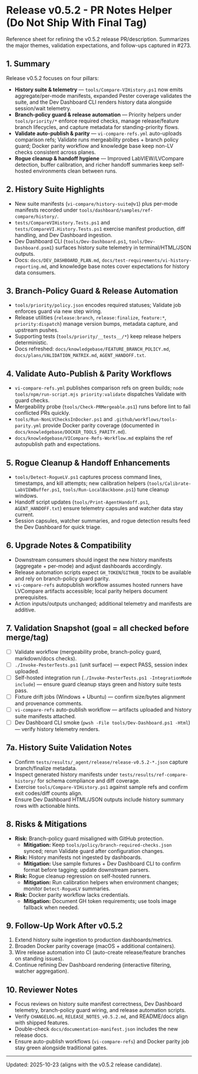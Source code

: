 <!-- markdownlint-disable-next-line MD041 -->
# Release v0.5.2 - PR Notes Helper (Do Not Ship With Final Tag)

Reference sheet for refining the v0.5.2 release PR/description. Summarizes the major themes, validation expectations,
and follow-ups captured in #273.

## 1. Summary

Release v0.5.2 focuses on four pillars:

- **History suite & telemetry** — `tools/Compare-VIHistory.ps1` now emits aggregate/per-mode manifests, expanded Pester
  coverage validates the suite, and the Dev Dashboard CLI renders history data alongside session/wait telemetry.
- **Branch-policy guard & release automation** — Priority helpers under `tools/priority/*` enforce required checks,
  manage release/feature branch lifecycles, and capture metadata for standing-priority flows.
- **Validate auto-publish & parity** — `vi-compare-refs.yml` auto-uploads comparison refs; Validate runs mergeability
  probes + branch policy guard; Docker parity workflow and knowledge base keep non-LV checks consistent across planes.
- **Rogue cleanup & handoff hygiene** — Improved LabVIEW/LVCompare detection, buffer calibration, and richer handoff
  summaries keep self-hosted environments clean between runs.

## 2. History Suite Highlights

- New suite manifests (`vi-compare/history-suite@v1`) plus per-mode manifests recorded under
  `tools/dashboard/samples/ref-compare/history/`.
- `tests/CompareVIHistory.Tests.ps1` and `tests/CompareVI.History.Tests.ps1` exercise manifest production, diff handling,
  and Dev Dashboard ingestion.
- Dev Dashboard CLI (`tools/Dev-Dashboard.ps1`, `tools/Dev-Dashboard.psm1`) surfaces history suite telemetry in
  terminal/HTML/JSON outputs.
- Docs: `docs/DEV_DASHBOARD_PLAN.md`, `docs/test-requirements/vi-history-reporting.md`, and knowledge base notes cover
  expectations for history data consumers.

## 3. Branch-Policy Guard & Release Automation

- `tools/priority/policy.json` encodes required statuses; Validate job enforces guard via new step wiring.
- Release utilities (`release:branch`, `release:finalize`, `feature:*`, `priority:dispatch`) manage version bumps,
  metadata capture, and upstream pushes.
- Supporting tests (`tools/priority/__tests__/*`) keep release helpers deterministic.
- Docs refreshed: `docs/knowledgebase/FEATURE_BRANCH_POLICY.md`, `docs/plans/VALIDATION_MATRIX.md`, `AGENT_HANDOFF.txt`.

## 4. Validate Auto-Publish & Parity Workflows

- `vi-compare-refs.yml` publishes comparison refs on green builds; `node tools/npm/run-script.mjs priority:validate`
  dispatches Validate with guard checks.
- Mergeability probe (`tools/Check-PRMergeable.ps1`) runs before lint to fail conflicted PRs quickly.
- `tools/Run-NonLVChecksInDocker.ps1` and `.github/workflows/tools-parity.yml` provide Docker parity coverage (documented
  in `docs/knowledgebase/DOCKER_TOOLS_PARITY.md`).
- `docs/knowledgebase/VICompare-Refs-Workflow.md` explains the ref autopublish path and expectations.

## 5. Rogue Cleanup & Handoff Enhancements

- `tools/Detect-RogueLV.ps1` captures process command lines, timestamps, and kill attempts; new calibration helpers
  (`tools/Calibrate-LabVIEWBuffer.ps1`, `tools/Run-LocalBackbone.ps1`) tune cleanup windows.
- Handoff script updates (`tools/Print-AgentHandoff.ps1`, `AGENT_HANDOFF.txt`) ensure telemetry capsules and watcher data
  stay current.
- Session capsules, watcher summaries, and rogue detection results feed the Dev Dashboard for quick triage.

## 6. Upgrade Notes & Compatibility

- Downstream consumers should ingest the new history manifests (aggregate + per-mode) and adjust dashboards accordingly.
- Release automation scripts expect `GH_TOKEN`/`GITHUB_TOKEN` to be available and rely on branch-policy guard parity.
- `vi-compare-refs` autopublish workflow assumes hosted runners have LVCompare artifacts accessible; local parity helpers
  document prerequisites.
- Action inputs/outputs unchanged; additional telemetry and manifests are additive.

## 7. Validation Snapshot (goal = all checked before merge/tag)

- [ ] Validate workflow (mergeability probe, branch-policy guard, markdown/docs checks).
- [ ] `./Invoke-PesterTests.ps1` (unit surface) — expect PASS, session index uploaded.
- [ ] Self-hosted integration run (`./Invoke-PesterTests.ps1 -IntegrationMode include`) — ensure guard cleanup stays
      green and history suite tests pass.
- [ ] Fixture drift jobs (Windows + Ubuntu) — confirm size/bytes alignment and provenance comments.
- [ ] `vi-compare-refs` auto-publish workflow — artifacts uploaded and history suite manifests attached.
- [ ] Dev Dashboard CLI smoke (`pwsh -File tools/Dev-Dashboard.ps1 -Html`) — verify history telemetry renders.

## 7a. History Suite Validation Notes

- Confirm `tests/results/_agent/release/release-v0.5.2-*.json` capture branch/finalize metadata.
- Inspect generated history manifests under `tests/results/ref-compare-history/` for schema compliance and diff coverage.
- Exercise `tools/Compare-VIHistory.ps1` against sample refs and confirm exit codes/diff counts align.
- Ensure Dev Dashboard HTML/JSON outputs include history summary rows with actionable hints.

## 8. Risks & Mitigations

- **Risk:** Branch-policy guard misaligned with GitHub protection.
  - **Mitigation:** Keep `tools/policy/branch-required-checks.json` synced; rerun Validate guard after configuration
    changes.
- **Risk:** History manifests not ingested by dashboards.
  - **Mitigation:** Use sample fixtures + Dev Dashboard CLI to confirm format before tagging; update downstream parsers.
- **Risk:** Rogue cleanup regression on self-hosted runners.
  - **Mitigation:** Run calibration helpers when environment changes; monitor `Detect-RogueLV` summaries.
- **Risk:** Docker parity workflow lacks credentials.
  - **Mitigation:** Document GH token requirements; use tools image fallback when needed.

## 9. Follow-Up Work After v0.5.2

1. Extend history suite ingestion to production dashboards/metrics.
2. Broaden Docker parity coverage (macOS + additional containers).
3. Wire release automation into CI (auto-create release/feature branches on standing issues).
4. Continue refining Dev Dashboard rendering (interactive filtering, watcher aggregation).

## 10. Reviewer Notes

- Focus reviews on history suite manifest correctness, Dev Dashboard telemetry, branch-policy guard wiring, and release
  automation scripts.
- Verify `CHANGELOG.md`, `RELEASE_NOTES_v0.5.2.md`, and README/docs align with shipped features.
- Double-check `docs/documentation-manifest.json` includes the new release docs.
- Ensure auto-publish workflows (`vi-compare-refs`) and Docker parity job stay green alongside traditional gates.

---

Updated: 2025-10-23 (aligns with the v0.5.2 release candidate).
